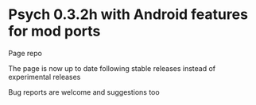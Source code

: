 # Psych 0.3.2h with Android features for mod ports

Page repo

The page is now up to date following stable releases instead of experimental releases

Bug reports are welcome and suggestions too